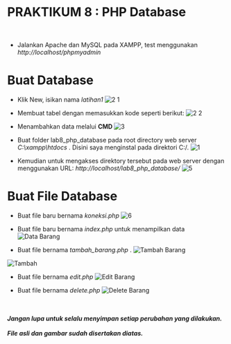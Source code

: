 # **PRAKTIKUM 8 : PHP Database**<br/>
</br>

+ Jalankan Apache dan MySQL pada XAMPP, test menggunakan <i> http://localhost/phpmyadmin </i>

# **Buat Database**

+ Klik New, isikan nama <i> latihan1 </i>
![2 1](https://user-images.githubusercontent.com/56438848/120467953-e2c05e00-c3ca-11eb-8d73-8e60cd99a44d.JPG)


+ Membuat tabel dengan memasukkan kode seperti berikut:
![2 2](https://user-images.githubusercontent.com/56438848/120468210-2adf8080-c3cb-11eb-9319-65d763ce2806.JPG)


+ Menambahkan data melalui <b> CMD </b>
![3](https://user-images.githubusercontent.com/56438848/120468335-49de1280-c3cb-11eb-9953-184ffe319a58.JPG)


+ Buat folder lab8_php_database pada root directory web server  <i> C:\xampp\htdocs </i> . Disini saya menginstal pada direktori C:/.
![1](https://user-images.githubusercontent.com/56438848/120467519-77768c00-c3ca-11eb-80fd-d15515738ce3.JPG)


+ Kemudian untuk mengakses direktory tersebut pada web server dengan menggunakan URL: <i> http://localhost/lab8_php_database/ </i>
![5](https://user-images.githubusercontent.com/56438848/120468742-c1ac3d00-c3cb-11eb-9e09-e8431618e753.JPG)


# **Buat File Database**

+ Buat file baru bernama <i> koneksi.php </i>
![6](https://user-images.githubusercontent.com/56438848/120468888-ebfdfa80-c3cb-11eb-8c07-7106b0758d43.JPG)


+ Buat file baru bernama <i> index.php </i> untuk menampilkan data
![Data Barang](https://user-images.githubusercontent.com/56438848/120469062-18b21200-c3cc-11eb-9224-07cd84d4bd5b.JPG)


+ Buat file bernama <i> tambah_barang.php </i>.
![Tambah Barang](https://user-images.githubusercontent.com/56438848/120469295-5b73ea00-c3cc-11eb-85eb-fed252f1c2aa.JPG)

![Tambah](https://user-images.githubusercontent.com/56438848/120470126-65e2b380-c3cd-11eb-8acf-1d5faee68e31.JPG)


+ Buat file bernama <i> edit.php </i>
![Edit Barang](https://user-images.githubusercontent.com/56438848/120469423-82322080-c3cc-11eb-9395-1bfcdb896ab1.JPG)


+ Buat file bernama <i> delete.php </i>
![Delete Barang](https://user-images.githubusercontent.com/56438848/120469466-9544f080-c3cc-11eb-8970-04a6e607fa2f.JPG)


</br>
</br>
<b><i>Jangan lupa untuk selalu menyimpan setiap perubahan yang dilakukan.</i></b>
</br>
</br>
<b><i>File asli dan gambar sudah disertakan diatas.</i></b>
